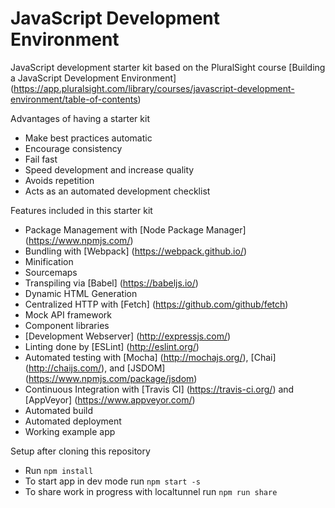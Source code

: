 # JavaScript Development Environment

JavaScript development starter kit based on the PluralSight course [Building a JavaScript Development Environment] (https://app.pluralsight.com/library/courses/javascript-development-environment/table-of-contents)

Advantages of having a starter kit
- Make best practices automatic
- Encourage consistency
- Fail fast
- Speed development and increase quality
- Avoids repetition
- Acts as an automated development checklist

Features included in this starter kit
- Package Management with [Node Package Manager] (https://www.npmjs.com/)
- Bundling with [Webpack] (https://webpack.github.io/)
- Minification
- Sourcemaps
- Transpiling via [Babel] (https://babeljs.io/)
- Dynamic HTML Generation
- Centralized HTTP with [Fetch] (https://github.com/github/fetch)
- Mock API framework
- Component libraries
- [Development Webserver] (http://expressjs.com/)
- Linting done by [ESLint] (http://eslint.org/)
- Automated testing with [Mocha] (http://mochajs.org/), [Chai] (http://chaijs.com/), and [JSDOM] (https://www.npmjs.com/package/jsdom)
- Continuous Integration with [Travis CI] (https://travis-ci.org/) and [AppVeyor] (https://www.appveyor.com/)
- Automated build
- Automated deployment
- Working example app

Setup after cloning this repository
- Run `npm install`
- To start app in dev mode run `npm start -s`
- To share work in progress with localtunnel run `npm run share`




